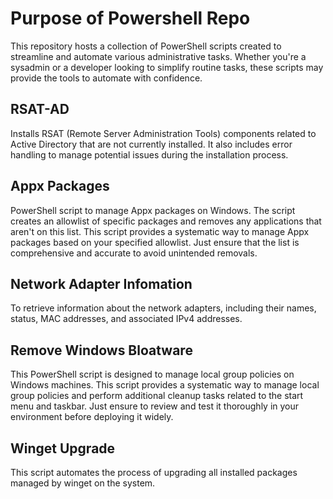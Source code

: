 <h1>Purpose of Powershell Repo</h1>

This repository hosts a collection of PowerShell scripts created to streamline and automate various administrative tasks. Whether you're a sysadmin or a developer looking to simplify routine tasks, these scripts may provide the tools to automate with confidence.

<h2>RSAT-AD</h2>
 
Installs RSAT (Remote Server Administration Tools) components related to Active Directory that are not currently installed. It also includes error handling to manage potential issues during the installation process.

<h2>Appx Packages</h2>

PowerShell script to manage Appx packages on Windows. The script creates an allowlist of specific packages and removes any applications that aren't on this list.
This script provides a systematic way to manage Appx packages based on your specified allowlist. Just ensure that the list is comprehensive and accurate to avoid unintended removals.

<h2>Network Adapter Infomation</h2>

To retrieve information about the network adapters, including their names, status, MAC addresses, and associated IPv4 addresses.

<h2>Remove Windows Bloatware</h2>

This PowerShell script is designed to manage local group policies on Windows machines.
This script provides a systematic way to manage local group policies and perform additional cleanup tasks related to the start menu and taskbar. Just ensure to review and test it thoroughly in your environment before deploying it widely.

<h2>Winget Upgrade</h2>

This script automates the process of upgrading all installed packages managed by winget on the system.
